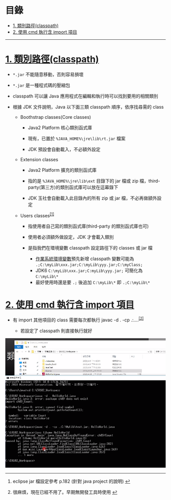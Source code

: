<h1 id="top">目錄</h1>

- [1. 類別路徑(classpath)](#s1)
- [2. 使用 cmd 執行含 import 項目](#s2)

---

# <a id='s1' class='md-title' href='#top'>1. 類別路徑(classpath)</a>

- `*.jar` 不能隨意移動，否則容易損壞

- `*.jar` 是一種程式碼的壓縮包

- classpath 可以讓 Java 應用程式在編輯和執行時可以找到要用的相關類別

- 根據 JDK 文件說明，Java 以下面三類 classpath 順序，依序找尋需的 class

  - Boothstrap classes(Core classes)

    - Java2 Platform 核心類別函式庫

    - 現有，已置於 `%JAVA_HOME%\jre\lib\rt.jar` 檔案

    - JDK 預設會自動載入，不必額外設定

  - Extension classes

    - Java2 Platform 擴充的類別函式庫

    - 指的是 `%JAVA_HOME%\jre\lib\ext` 目錄下的 jar 檔或 zip 檔，third-party(第三方)的類別函式庫可以放在這幕錄下

    - JDK 玉社會自動載入此目錄內的所有 zip 或 jar 檔，不必再做額外設定

  - Users classes<sup class="footnote-ref"><a href="#fn1" id="fnref1">[1]</a></sup>

    - 指使用者自己寫的類別函式庫(third-party 的類別函式庫也可)

    - 使用者必須額外做設定，JDK 才會載入類別

    - 是指我們在環境變數 classpath 設定路徑下的 classes 或 jar 檔

      - [作業系統環境變數](https://leisure0621.github.io/tibame/3.JAVA/01.JAVA%E5%9F%BA%E7%A4%8E%E5%AD%B8%E7%BF%92/02.JAVA%E9%96%8B%E7%99%BC%E7%92%B0%E5%A2%83%E5%BB%BA%E7%AB%8B/2-1.JAVA%E9%96%8B%E7%99%BC%E7%92%B0%E5%A2%83%E5%BB%BA%E7%AB%8B.html)預先新增 classpath 變數可能為 `.;C:\myLib\xxx.jar;C:\myLib\yyy.jar;C:\myClass;`
      - JDK6 `C:\myLib\xxx.jar;C:myLib\yyy.jar;` 可簡化為 `C:\myLib\*`
      - 最好使用時還是要 `.;` 後追加 `C:\myLib\*` 即 `.;C:\myLib\*`

# <a id='s2' class='md-title' href='#top'>2. 使用 cmd 執行含 import 項目</a>

- 有 import 其他項目的 class 需要每次都執行 javac -d . -cp .:....<sup class="footnote-ref"><a href="#fn2" id="fnref2">[2]</a></sup>

  - 若設定了 classpath 則直接執行就好

<div style="text-align:center">
  <img src="./image/12-5_01.png">
</div>

---

<section class="footnotes">
<ol class="footnotes-list">
<li id="fn1" class="footnote-item"><p>eclipse jar 檔設定參考 p.182 (針對 java project 的說明) <a href="#fnref1" class="footnote-backref">↩︎</a></p>
</li>
<li id="fn2" class="footnote-item"><p>很麻煩，現在已經不用了。早期無開發工具時使用 <a href="#fnref2" class="footnote-backref">↩︎</a></p>
</li>
</ol>
</section>
